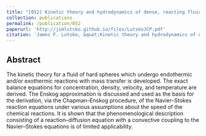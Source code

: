 ```yaml
---
title: "[052] Kinetic theory and hydrodynamics of dense, reacting fluids far from equilibrium"
collection: publications
permalink: /publication/052
paperurl: 'http://jimlutsko.github.io/files/LutskoJCP.pdf'
citation: 'James F. Lutsko, &quot;Kinetic theory and hydrodynamics of dense, reacting fluids far from equilibrium&quot;, <i>J. of Chemical Physics</i>, <strong>120</strong>, 6325 (2004)'
---
```

Abstract
---
The kinetic theory for a fluid of hard spheres which undergo endothermic and/or exothermic reactions with mass transfer is developed. The exact balance equations for concentration, density, velocity, and temperature are derived. The Enskog approximation is discussed and used as the basis for the derivation, via the Chapman–Enskog procedure, of the Navier–Stokes reaction equations under various assumptions about the speed of the chemical reactions. It is shown that the phenomenological description consisting of a reaction–diffusion equation with a convective coupling to the Navier–Stokes equations is of limited applicability.
